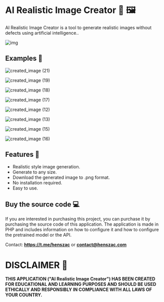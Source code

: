 # AI Realistic Image Creator 🤖 🖼️

AI Realistic Image Creator is a tool to generate realistic images without defects using artificial intelligence..

![img](https://github.com/henszac/AI-Realistic-Image-Creator/assets/166815874/44475c1b-fc81-453e-9f4c-ca7694571b12)

## Examples 🧪

![created_image (21)](https://github.com/henszac/AI-Realistic-Image-Creator-PHP/assets/166815874/5a30ded2-9aee-49ec-8a70-811bddc38db3)

![created_image (19)](https://github.com/henszac/AI-Realistic-Image-Creator-PHP/assets/166815874/989912a6-c35c-4eb1-8e55-d7b7b022616e)

![created_image (18)](https://github.com/henszac/AI-Realistic-Image-Creator-PHP/assets/166815874/4b54b8bc-8225-4288-8e65-cfa96c95c436)

![created_image (17)](https://github.com/henszac/AI-Realistic-Image-Creator-PHP/assets/166815874/677ce86b-1cc3-47d3-8b40-732a01905a6e)

![created_image (12)](https://github.com/henszac/AI-Realistic-Image-Creator-PHP/assets/166815874/eb425eee-5663-47fb-b371-bdd5135417dc)

![created_image (13)](https://github.com/henszac/AI-Realistic-Image-Creator-PHP/assets/166815874/14f46ecd-0ef4-42e9-b7c6-8ffd351f390d)

![created_image (15)](https://github.com/henszac/AI-Realistic-Image-Creator-PHP/assets/166815874/5d98e1e0-d4fb-4a5f-91b1-f9666d00179b)

![created_image (16)](https://github.com/henszac/AI-Realistic-Image-Creator-PHP/assets/166815874/836ad5b5-65fb-41fb-9453-80e36ce96394)

## Features 🚀

+  Realistic style image generation.
+ Generate to any size.
+ Download the generated image to .png format.
+ No installation required.
+ Easy to use.

 ## Buy the source code 💻

If you are interested in purchasing this project, you can purchase it by purchasing the source code of this application. The application is made in PHP and includes information on how to configure it and how to configure the pretrained model or the API.

Contact: **https://t.me/henszac** or **contact@henszac.com**

# DISCLAIMER 📜

**THIS APPLICATION ("AI Realistic Image Creator") HAS BEEN CREATED FOR EDUCATIONAL AND LEARNING PURPOSES AND SHOULD BE USED ETHICALLY AND RESPONSIBLY IN COMPLIANCE WITH ALL LAWS OF YOUR COUNTRY.**
